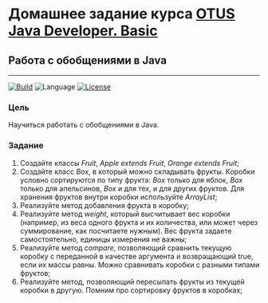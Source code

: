 # Домашнее задание курса [OTUS Java Developer. Basic](https://otus.ru/lessons/java-basic/)

## Работа с обобщениями в Java

---
[![Build](https://github.com/alexey-sidorov-dev/otus-java-generics/workflows/Build/badge.svg)](https://github.com/alexey-sidorov-dev/otus-java-generics/actions)
![Language](https://img.shields.io/github/languages/top/alexey-sidorov-dev/otus-java-generics)
[![License](https://img.shields.io/github/license/alexey-sidorov-dev/otus-java-generics)](https://github.com/alexey-sidorov-dev/otus-java-generics/blob/master/LICENSE)

### Цель

Научиться работать с обобщениями в Java.

### Задание

1. Создайте классы _Fruit_, _Apple extends Fruit_, _Orange extends Fruit_;
2.  Создайте класс _Box_, в который можно складывать фрукты. Коробки условно сортируются по типу
фрукта: _Box<Apple>_ только для яблок, _Box<Orange>_ только для апельсинов, _Box<Fruit>_ и для тех, и для
других фруктов. Для хранения фруктов внутри коробки используйте _ArrayList_;
3.  Реализуйте метод добавления фрукта в коробку;
4.  Реализуйте метод _weight_, который высчитывает вес коробки (например, из веса одного фрукта и их
количества, или может через суммирование, как посчитаете нужным). Вес фрукта задаете
самостоятельно, единицы измерения не важны;
5.  Реализуйте метод _compare_, позволяющий сравнить текущую коробку с переданной в качестве
аргумента и возвращающий true, если их массы равны. Можно сравнивать коробки с разными типами фруктов;
6.  Реализуйте метод, позволяющий пересыпать фрукты из текущей коробки в другую. Помним про
сортировку фруктов в коробках;


